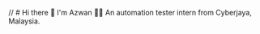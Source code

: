 <p align="center">

// # Hi there  👋  I'm Azwan  👨‍💻
An automation tester intern from Cyberjaya, Malaysia.

</p>
